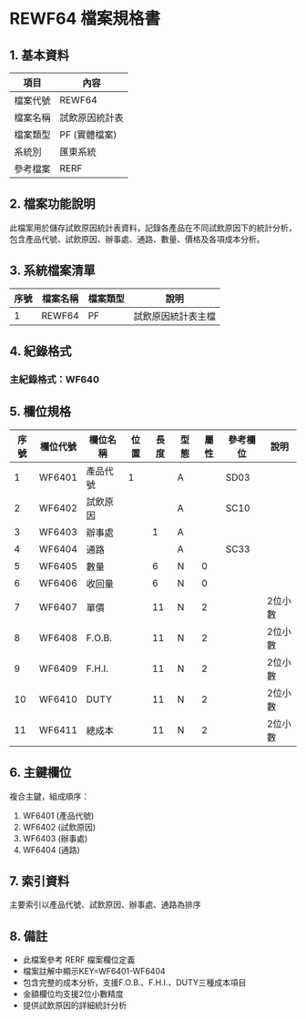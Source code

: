 # REWF64 檔案規格書

## 1. 基本資料

| 項目 | 內容 |
|------|------|
| 檔案代號 | REWF64 |
| 檔案名稱 | 試飲原因統計表 |
| 檔案類型 | PF (實體檔案) |
| 系統別 | 匯東系統 |
| 參考檔案 | RERF |

## 2. 檔案功能說明

此檔案用於儲存試飲原因統計表資料，記錄各產品在不同試飲原因下的統計分析，包含產品代號、試飲原因、辦事處、通路、數量、價格及各項成本分析。

## 3. 系統檔案清單

| 序號 | 檔案名稱 | 檔案類型 | 說明 |
|------|----------|----------|------|
| 1 | REWF64 | PF | 試飲原因統計表主檔 |

## 4. 紀錄格式

### 主紀錄格式：WF640

## 5. 欄位規格

| 序號 | 欄位代號 | 欄位名稱 | 位置 | 長度 | 型態 | 屬性 | 參考欄位 | 說明 |
|------|----------|----------|------|------|------|------|----------|------|
| 1 | WF6401 | 產品代號 | 1 | | A | | SD03 | |
| 2 | WF6402 | 試飲原因 | | | A | | SC10 | |
| 3 | WF6403 | 辦事處 | | 1 | A | | | |
| 4 | WF6404 | 通路 | | | A | | SC33 | |
| 5 | WF6405 | 數量 | | 6 | N | 0 | | |
| 6 | WF6406 | 收回量 | | 6 | N | 0 | | |
| 7 | WF6407 | 單價 | | 11 | N | 2 | | 2位小數 |
| 8 | WF6408 | F.O.B. | | 11 | N | 2 | | 2位小數 |
| 9 | WF6409 | F.H.I. | | 11 | N | 2 | | 2位小數 |
| 10 | WF6410 | DUTY | | 11 | N | 2 | | 2位小數 |
| 11 | WF6411 | 總成本 | | 11 | N | 2 | | 2位小數 |

## 6. 主鍵欄位

複合主鍵，組成順序：
1. WF6401 (產品代號)
2. WF6402 (試飲原因)
3. WF6403 (辦事處)
4. WF6404 (通路)

## 7. 索引資料

主要索引以產品代號、試飲原因、辦事處、通路為排序

## 8. 備註

- 此檔案參考 RERF 檔案欄位定義
- 檔案註解中顯示KEY=WF6401-WF6404
- 包含完整的成本分析，支援F.O.B.、F.H.I.、DUTY三種成本項目
- 金額欄位均支援2位小數精度
- 提供試飲原因的詳細統計分析 